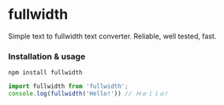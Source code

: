 # fullwidth
Simple text to fullwidth text converter. Reliable, well tested, fast.

### Installation & usage

```
npm install fullwidth
```

```javascript
import fullwidth from 'fullwidth';
console.log(fullwidth('Hello!')) // Ｈｅｌｌｏ!
```
